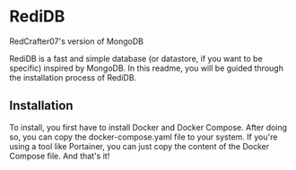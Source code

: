 # RediDB
RedCrafter07's version of MongoDB

RediDB is a fast and simple database (or datastore, if you want to be specific) inspired by MongoDB. In this readme, you will be guided through the installation process of RediDB.

## Installation
To install, you first have to install Docker and Docker Compose. After doing so, you can copy the docker-compose.yaml file to your system. If you're using a tool like Portainer, you can just copy the content of the Docker Compose file. And that's it!
